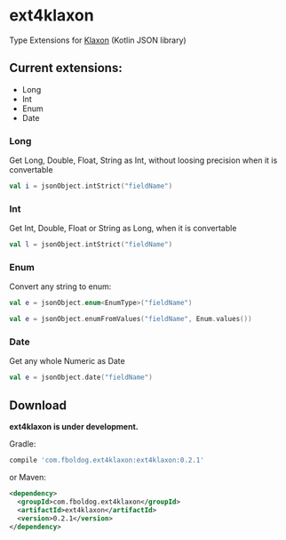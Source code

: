 # ext4klaxon
Type Extensions for [Klaxon](https://github.com/cbeust/klaxon) (Kotlin JSON library)

## Current extensions:
* Long
* Int
* Enum
* Date

### Long
Get Long, Double, Float, String as Int, without loosing precision when it is convertable
```kotlin
val i = jsonObject.intStrict("fieldName")
```

### Int
Get Int, Double, Float or String as Long, when it is convertable
```kotlin
val l = jsonObject.intStrict("fieldName")
```

### Enum
Convert any string to enum:
```kotlin
val e = jsonObject.enum<EnumType>("fieldName")
```

```kotlin
val e = jsonObject.enumFromValues("fieldName", Enum.values())
```

### Date
Get any whole Numeric as Date
```kotlin
val e = jsonObject.date("fieldName")
```


## Download

**ext4klaxon is under development.**

Gradle:
```groovy
compile 'com.fboldog.ext4klaxon:ext4klaxon:0.2.1'
```

or Maven:
```xml
<dependency>
  <groupId>com.fboldog.ext4klaxon</groupId>
  <artifactId>ext4klaxon</artifactId>
  <version>0.2.1</version>
</dependency>
```

